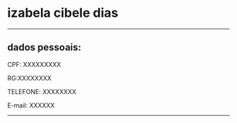 # izabela cibele dias
---
## dados pessoais:

CPF: XXXXXXXXX

RG:XXXXXXXX

TELEFONE: XXXXXXXX

E-mail: XXXXXX

---
